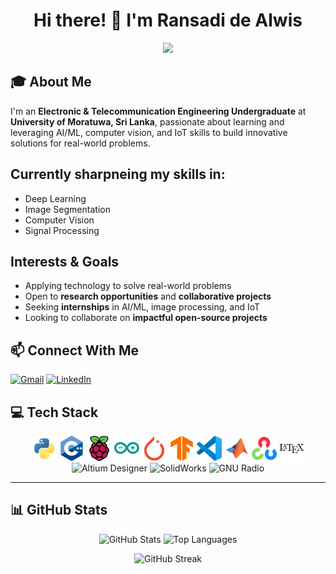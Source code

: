 <h1 align="center">Hi there! 👋 I'm Ransadi de Alwis</h1>


<p align="center">
  
  <img src="https://komarev.com/ghpvc/?username=RansadiDeAlwis&label=Profile+Views&color=blue&style=flat"  /> 
</p>

## 🎓 About Me
I'm an **Electronic & Telecommunication Engineering Undergraduate** at **University of Moratuwa, Sri Lanka**, passionate about learning and leveraging AI/ML, computer vision, and IoT skills to build innovative solutions for real-world problems.

## Currently sharpneing my skills in:
-  Deep Learning   
-  Image Segmentation 
-  Computer Vision
- Signal Processing 

## Interests & Goals
- Applying technology to solve real-world problems
- Open to **research opportunities** and **collaborative projects**
- Seeking **internships** in AI/ML, image processing, and IoT
- Looking to collaborate on **impactful open-source projects**

## 📫 Connect With Me
[![Gmail](https://img.shields.io/badge/Gmail-D14836?style=for-the-badge&logo=gmail&logoColor=white)](mailto:rmovinya10@gmail.com)
[![LinkedIn](https://img.shields.io/badge/LinkedIn-0077B5?style=for-the-badge&logo=linkedin&logoColor=white)](www.linkedin.com/in/ransadi-de-alwis-739768278)


## 💻 Tech Stack
<p align="center">
  <!-- programming languages -->
  <img src="https://raw.githubusercontent.com/devicons/devicon/master/icons/python/python-original.svg" width="40" alt="Python"/>
  <img src="https://raw.githubusercontent.com/devicons/devicon/master/icons/cplusplus/cplusplus-original.svg" width="40" alt="C++"/>

  <!-- hardware / SBC -->
  <img src="https://raw.githubusercontent.com/devicons/devicon/master/icons/raspberrypi/raspberrypi-original.svg" width="40" alt="Raspberry Pi"/>
  <img src="https://raw.githubusercontent.com/devicons/devicon/master/icons/arduino/arduino-original.svg" width="40" alt="Arduino"/>

  <!-- ML / DL frameworks -->
  <img src="https://raw.githubusercontent.com/devicons/devicon/master/icons/pytorch/pytorch-original.svg" width="40" alt="PyTorch"/>
  <img src="https://raw.githubusercontent.com/devicons/devicon/master/icons/tensorflow/tensorflow-original.svg" width="40" alt="TensorFlow"/>

  <!-- software / IDE -->
  <img src="https://raw.githubusercontent.com/devicons/devicon/master/icons/vscode/vscode-original.svg" width="40" alt="VS Code"/>

  <!-- scientific / EDA -->
  <img src="https://raw.githubusercontent.com/devicons/devicon/master/icons/matlab/matlab-original.svg" width="40" alt="MATLAB"/>
  <img src="https://raw.githubusercontent.com/devicons/devicon/master/icons/opencv/opencv-original.svg" width="40" alt="OpenCV"/>

  <!-- documentation / markup -->
  <img src="https://raw.githubusercontent.com/devicons/devicon/master/icons/latex/latex-original.svg" width="40" alt="LaTeX"/>

  <!-- niche tools (custom icons) -->
  <img src="https://upload.wikimedia.org/wikipedia/commons/8/8c/Altium_Designer_Logo.svg" width="40" alt="Altium Designer"/>
  <img src="https://user-images.githubusercontent.com/25181517/192772378-3e30e537-5ef2-4db2-aa15-49f0f11662cc.png" width="40" alt="SolidWorks"/>
  <img src="https://upload.wikimedia.org/wikipedia/commons/1/10/GNURadio_Logo%2BIcon.svg" width="40" alt="GNU Radio"/>
</p>

---

## 📊 GitHub Stats
<p align="center">
  <img src="https://github-readme-stats.vercel.app/api?username=RansadiDeAlwis&show_icons=true&theme=radical" alt="GitHub Stats" />
  <img src="https://github-readme-stats.vercel.app/api/top-langs/?username=RansadiDeAlwis&layout=compact&theme=radical" alt="Top Languages" />
</p>

<p align="center">
  <img src="https://github-readme-streak-stats.herokuapp.com/?user=RansadiDeAlwis&theme=radical" alt="GitHub Streak" />
</p>







